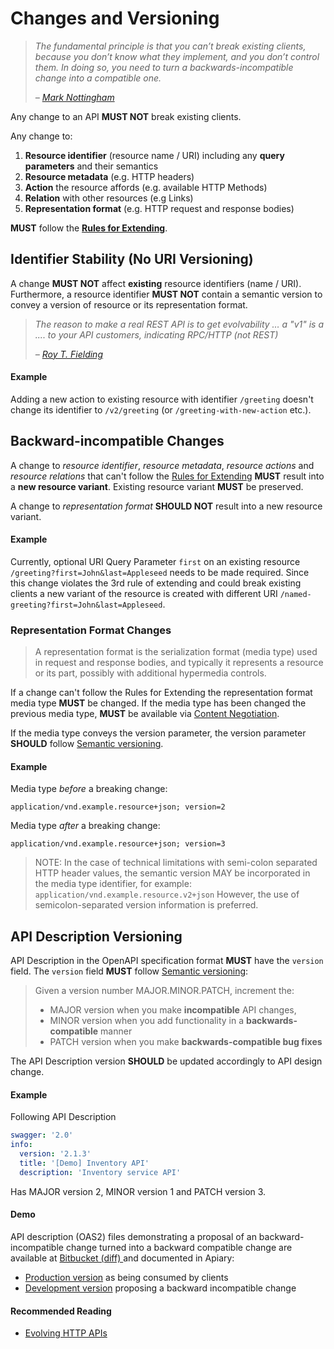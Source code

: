 # Changes and Versioning

> _The fundamental principle is that you can’t break existing clients, because you don’t know what they implement, and you don’t control them. In doing so, you need to turn a backwards-incompatible change into a compatible one._
>
> _–_ [_Mark Nottingham_](https://www.mnot.net/blog/2011/10/25/web_api_versioning_smackdown)

Any change to an API **MUST NOT** break existing clients.

Any change to:  
1. **Resource identifier** \(resource name / URI\) including any **query parameters** and their semantics  
2. **Resource metadata** \(e.g. HTTP headers\)  
3. **Action** the resource affords \(e.g. available HTTP Methods\)  
4. **Relation** with other resources \(e.g Links\)  
5. **Representation format** \(e.g. HTTP request and response bodies\)

**MUST** follow the [**Rules for Extending**](../../general-guidelines/rules-for-extending.md).

## Identifier Stability \(No URI Versioning\)

A change **MUST NOT** affect **existing** resource identifiers \(name / URI\). Furthermore, a resource identifier **MUST NOT** contain a semantic version to convey a version of resource or its representation format.

> _The reason to make a real REST API is to get evolvability … a "v1" is a .... to your API customers, indicating RPC/HTTP \(not REST\)_
>
> _–_ [_Roy T. Fielding_](https://twitter.com/fielding/status/376835835670167552)

#### Example

Adding a new action to existing resource with identifier `/greeting` doesn't change its identifier to `/v2/greeting` \(or `/greeting-with-new-action` etc.\).

## Backward-incompatible Changes

A change to _resource identifier_, _resource metadata_, _resource actions_ and _resource relations_ that can't follow the [Rules for Extending](../../general-guidelines/rules-for-extending.md) **MUST** result into a **new resource variant**. Existing resource variant **MUST** be preserved.

A change to _representation format_ **SHOULD NOT** result into a new resource variant.

#### Example

Currently, optional URI Query Parameter `first` on an existing resource `/greeting?first=John&last=Appleseed` needs to be made required. Since this change violates the 3rd rule of extending and could break existing clients a new variant of the resource is created with different URI `/named-greeting?first=John&last=Appleseed`.

### Representation Format Changes

> A representation format is the serialization format \(media type\) used in request and response bodies, and typically it represents a resource or its part, possibly with additional hypermedia controls.

If a change can't follow the Rules for Extending the representation format media type **MUST** be changed. If the media type has been changed the previous media type, **MUST** be available via [Content Negotiation](../message/content-negotiation.md).

If the media type conveys the version parameter, the version parameter **SHOULD** follow [Semantic versioning](http://semver.org/).

#### Example

Media type _before_ a breaking change:

```text
application/vnd.example.resource+json; version=2
```

Media type _after_ a breaking change:

```text
application/vnd.example.resource+json; version=3
```

> NOTE: In the case of technical limitations with semi-colon separated HTTP header values, the semantic version MAY be incorporated in the media type identifier, for example: `application/vnd.example.resource.v2+json` However, the use of semicolon-separated version information is preferred.

## API Description Versioning

API Description in the OpenAPI specification format **MUST** have the `version` field. The `version` field **MUST** follow [Semantic versioning](http://semver.org/):

> Given a version number MAJOR.MINOR.PATCH, increment the:
>
> * MAJOR version when you make **incompatible** API changes,
> * MINOR version when you add functionality in a **backwards-compatible** manner
> * PATCH version when you make **backwards-compatible bug fixes**

The API Description version **SHOULD** be updated accordingly to API design change.

#### Example

Following API Description

```yaml
swagger: '2.0'
info:
  version: '2.1.3'
  title: '[Demo] Inventory API'
  description: 'Inventory service API'
```

Has MAJOR version 2, MINOR version 1 and PATCH version 3.

#### Demo

API description \(OAS2\) files demonstrating a proposal of an backward-incompatible change turned into a backward compatible change are available at [Bitbucket \(diff\) ](https://bitbucket.org/apidesigner/demo-versioning-api/pull-requests/1/add-name-parameter/diff)and documented in Apiary:

* [Production version](https://demoversioningproduction.docs.apiary.io/#) as being consumed by clients
* [Development version](https://demoversioningdevelopment.docs.apiary.io/#) proposing a backward incompatible change

#### Recommended Reading

* [Evolving HTTP APIs](https://www.mnot.net/blog/2012/12/04/api-evolution)


